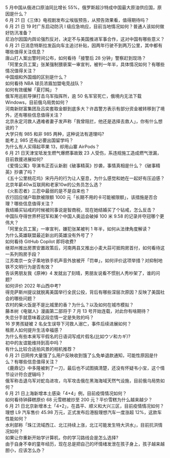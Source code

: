 5 月中国从俄进口原油同比增长 55%，俄罗斯超沙特成中国最大原油供应国，原因是什么？  
6 月 21 日《三体》电视剧发布尘埃版预告，从预告效果看，值得期待吗？  
6 月 21 日 19 时广东启动防汛 Ⅰ 级应急响应，目前当地情况如何？普通人该如何做好防汛准备？  
尼泊尔因国内舆论强烈反对，决定不与美国推进军事合作，这对中国有哪些意义？  
6 月 21 日消息特斯拉发函向车主追讨补贴，因两年行驶不到两万公里，其中都有哪些值得关注信息？  
唐山打人案出警时间公布，如何看待「接警后 28 分钟」警察赶到现场？  
「阿里女员工案」张某强制猥亵案一审宣判，被判一年半，具体情况如何？有哪些情况值得关注？  
中国烟和外国烟的区别是什么？  
如何看待 NBA 球员浓眉加盟电竞战队？  
如何有效缓解「夏打盹」？  
俄军用巡航导弹打击乌军指挥所，逾 50 名军官死亡，俄境内无法下载 Windows，目前俄乌局势如何？  
河南新财富集团及吕奕套取金额到底多大？许昌警方表示有部分资金被转移到了境外，还有哪些信息值得关注？  
北京永定河救人遇难者妻子发声称「我曾阻拦，他还是选择去救人」，你有什么想说的？  
大学只有 985 和非 985 两种，这种说法有道理吗?  
能考上 985 还有必要出国留学吗？  
为什么有人买得起苹果 13，却用山寨 AirPods？  
6 月 21 日天津宝坻发生燃气爆燃事故致 23 人受伤，系违规施工造成燃气泄漏，目前救援进展如何?  
《爱情公寓》导演韦正否认新剧《破事精英》抄袭，事情真相是什么？《破事精英》抄袭了吗？  
《五十公里桃花坞》宋丹丹的行为让人窒息，为什么感觉和她在一起好有压迫感？  
北京年薪40w互联网和老家10w的公务员怎么选？  
《火影忍者》三忍中最弱的是不是自来也？  
农行回应储户取款被限额 1000 元「长期不用的卡可能被限额」，该措施是否合理？哪些信息值得关注？  
我结婚买钻戒的时候被同事说是智商税，现在她结婚买了个钻戒，怎么反击？  
中国队夺得世界杯冠军和某个中国人奥运会破掉 100 米 9.58 的记录并夺冠哪个更伟大？  
「阿里女员工案」一审宣判，嫌犯张某被判 1 年半，如何从法律角度解读？  
为什么英雄联盟最近新出的英雄没有外号了？  
如何看待 GitHub Copilot 即将收费?  
继郑州推出房票安置政策后，河南两县又推出小麦大蒜可抵购房首付，如何看待这一系列购房手段？  
江苏南京一女子乘地铁手机声音外放被开「罚单」，如何评价这项举措？对抑制地铁不文明行为是否有效？  
告诉男朋友我《原神》4 发就出了刻晴，男朋友说看不惯别人秀吵架了，谁的问题?  
如何评价 2022 年山西中考?  
得克萨斯州提议就脱离美国举行全民公投，背后有哪些深层次原因？反映了美国社会的哪些问题？  
农村的柴火饭是不是比城里的香？为什么？以及如何在城市模拟？  
藤本树《电锯人》漫画第二部将于 7 月 13 号开始连载，对此你有啥期待？  
失恋分手就意味着这段恋情一定是失败的吗？  
16 岁男孩疑被 2 名女生误导下河救人溺亡，事件后续进展如何？  
租房人如何提升生活幸福感？  
为什么有些本来写平假名的日语词写成片假名(比如ウソ和カギ)?  
初中的友谊能维持到高中吗？  
有什么比较合适拍风景的相机推荐？  
6 月 21 日网传大量饿了么用户反映收到饿了么免单退款通知，可能性原因是什么？有哪些信息值得关注？  
《鹿鼎记》中多隆被刺了一刀，最后也不试图搞清楚，还没有怀疑韦小宝，这个情节设计符合逻辑吗？  
俄军称击退乌军对蛇岛进攻，乌军攻击俄在黑海海域天然气设施，目前俄乌局势如何？  
6 月 21 日上海新增本土感染「4+4」例，目前疫情情况如何？  
如何看待钟薛糕原价 68 元雪糕被炒至 200 元？平价雪糕为什么越来越少？  
6 月 21 日北京新增本土「4+2」，在昌平、顺义和大兴三区，目前疫情情况如何？  
理想 L9 汽车售价 45.98 万元，正式发布后港股理想汽车一度涨超 12%，这款车性能如何？  
水利部称「珠江流域西江、北江持续上涨，北江可能发生特大洪水」，目前抗洪情况如何？  
如果让你重新开始学计算机，你的学习路线会是怎么选择?  
由于自身不幸的童年经历，现在总是把自己的坏情绪发泄在孩子身上，孩子越来越胆小，应该怎么办？  
